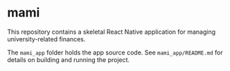 # mami

This repository contains a skeletal React Native application for managing university-related finances.

The `mami_app` folder holds the app source code. See `mami_app/README.md` for details on building and running the project.

